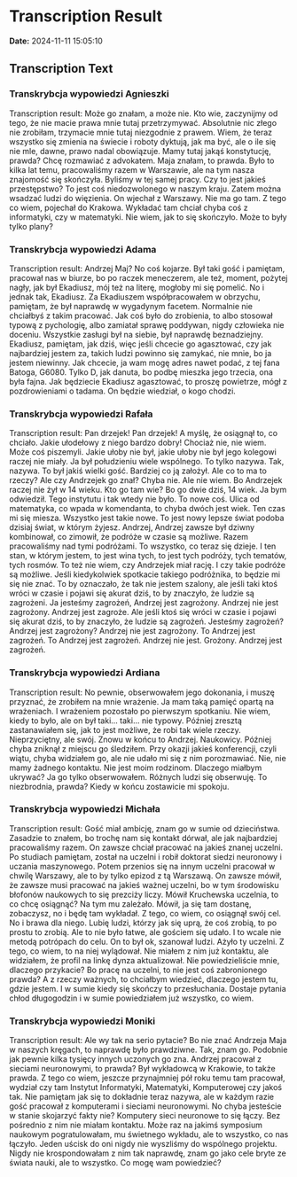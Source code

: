 ﻿# Transcription Result
**Date:** 2024-11-11 15:05:10

## Transcription Text

### Transkrybcja wypowiedzi Agnieszki
Transcription result:  Może go znałam, a może nie. Kto wie, zaczynijmy od tego, że nie macie prawa mnie tutaj przetrzymywać. Absolutnie nic złego nie zrobiłam, trzymacie mnie tutaj niezgodnie z prawem. Wiem, że teraz wszystko się zmienia na świecie i roboty dyktują, jak ma być, ale o ile się nie mle, dawne, prawo nadal obowiązuje. Mamy tutaj jakąś konstytucję, prawda? Chcę rozmawiać z advokatem. Maja znałam, to prawda. Było to kilka lat temu, pracowaliśmy razem w Warszawie, ale na tym nasza znajomość się skończyła. Byliśmy w tej samej pracy. Czy to jest jakieś przestępstwo? To jest coś niedozwolonego w naszym kraju. Zatem można wsadzać ludzi do więzienia. On wjechał z Warszawy. Nie ma go tam. Z tego co wiem, pojechał do Krakowa. Wykładać tam chciał chyba coś z informatyki, czy w matematyki. Nie wiem, jak to się skończyło. Może to były tylko plany?

### Transkrybcja wypowiedzi Adama
Transcription result:  Andrzej Maj? No coś kojarze. Był taki gość i pamiętam, pracował nas w biurze, bo po raczek meneczerem, ale też, moment, pożytej nagły, jak był Ekadiusz, mój też na literę, mogłoby mi się pomelić. No i jednak tak, Ekadiusz. Za Ekadiuszem współpracowałem w obrzychu, pamiętam, że był naprawdę w wygadynym facetem. Normalnie nie chciałbyś z takim pracować. Jak coś było do zrobienia, to albo stosował typową z pychologię, albo zamiatał sprawę poddywan, nigdy człowieka nie doceniu. Wszystkie zasługi był na siebie, był naprawdę beznadziejny. Ekadiusz, pamiętam, jak dziś, więc jeśli chcecie go agasztować, czy jak najbardziej jestem za, takich ludzi powinno się zamykać, nie mnie, bo ja jestem niewinny. Jak chcecie, ja wam mogę adres nawet podać, z tej fana Batoga, G6080. Tylko D, jak danuta, bo podbę mieszka jego trzecia, ona była fajna. Jak będziecie Ekadiusz agasztować, to proszę powietrze, mógł z pozdrowieniami o tadama. On będzie wiedział, o kogo chodzi.

### Transkrybcja wypowiedzi Rafała
Transcription result:  Pan drzejek! Pan drzejek! A myślę, że osiągnął to, co chciało. Jakie ułodełowy z niego bardzo dobry! Chociaż nie, nie wiem. Może coś piszemyli. Jakie ułoby nie był, jakie ułoby nie był jego kolegowi raczej nie miały. Ja był połudzieniu wiele wspólnego. To tylko nazywa. Tak, nazywa. To był jakiś wielki gość. Bardziej co ją założył. Ale co to ma to rzeczy? Ale czy Andrzejek go znał? Chyba nie. Ale nie wiem. Bo Andrzejek raczej nie żył w 14 wieku. Kto go tam wie? Bo go dwie dziś, 14 wiek. Ja bym odwiedził. Tego instytutu i tak wtedy nie było. To nowe coś. Ulica od matematyka, co wpada w komendanta, to chyba dwóch jest wiek. Ten czas mi się miesza. Wszystko jest takie nowe. To jest nowy lepsze świat podoba dzisiaj świat, w którym żyjesz. Andrzej, Andrzej zawsze był dziwny kombinował, co zimowił, że podróże w czasie są możliwe. Razem pracowaliśmy nad tymi podróżami. To wszystko, co teraz się dzieje. I ten stan, w którym jestem, to jest wina tych, to jest tych podróży, tych tematów, tych rosmów. To też nie wiem, czy Andrzejek miał rację. I czy takie podróże są możliwe. Jeśli kiedykolwiek spotkacie takiego podróżnika, to będzie mi się nie znać. To by oznaczało, że tak nie jestem szalony, ale jeśli taki ktoś wróci w czasie i pojawi się akurat dziś, to by znaczyło, że ludzie są zagrożeni. Ja jesteśmy zagrożeń, Andrzej jest zagrożony. Andrzej nie jest zagrożony. Andrzej jest zagroże. Ale jeśli ktoś się wróci w czasie i pojawi się akurat dziś, to by znaczyło, że ludzie są zagrożeń. Jesteśmy zagrożeń? Andrzej jest zagrożony? Andrzej nie jest zagrożony. To Andrzej jest zagrożeń. To Andrzej jest zagrożeń. Andrzej nie jest. Grożony. Andrzej jest zagrożeń.

### Transkrybcja wypowiedzi Ardiana
Transcription result:  No pewnie, obserwowałem jego dokonania, i muszę przyznać, że zrobiłem na mnie wrażenie. Ja mam taką pamięć opartą na wrażeniach. I wrażeniem pozostało po pierwszym spotkaniu. Nie wiem, kiedy to było, ale on był taki... taki... nie typowy. Później zresztą zastanawiałem się, jak to jest możliwe, że robi tak wiele rzeczy. Nieprzyciętny, ale swój. Znowu w końcu to Andrzej. Naukowicy. Później chyba zniknął z miejscu go śledziłem. Przy okazji jakieś konferencji, czyli wiątu, chyba widziałem go, ale nie udało mi się z nim porozmawiać. Nie, nie mamy żadnego kontaktu. Nie jest moim rodzinom. Dlaczego miałbym ukrywać? Ja go tylko obserwowałem. Różnych ludzi się obserwuję. To niezbrodnia, prawda? Kiedy w końcu zostawicie mi spokoju.

### Transkrybcja wypowiedzi Michała
Transcription result:  Gość miał ambicję, znam go w sumie od dzieciństwa. Zasadzie to znałem, bo trochę nam się kontakt dórwał, ale jak najbardziej pracowaliśmy razem. On zawsze chciał pracować na jakieś znanej uczelni. Po studiach pamiętam, został na uczelni i robił doktorat siedzi neuronowy i uczania maszynowego. Potem przenios się na innym uczelni pracował w chwilę Warszawy, ale to by tylko epizod z tą Warszawą. On zawsze mówił, że zawsze musi pracować na jakieś ważnej uczelni, bo w tym środowisku błofonów naukowych to się prezciży liczy. Mówił Kruchewska uczelnia, to co chcę osiągnąć? Na tym mu zależało. Mówił, ja się tam dostanę, zobaczysz, no i będę tam wykładał. Z tego, co wiem, co osiągnął swój cel. No i brawa dla niego. Lubię ludzi, którzy jak się uprą, że coś zrobią, to po prostu to zrobią. Ale to nie było łatwe, ale gościem się udało. I to wcale nie metodą potrópach do celu. On to był ok, szanował ludzi. Ażyło ty uczelni. Z tego, co wiem, to na niej wylądował. Nie miałem z nim już kontaktu, ale widziałem, że profil na linkę dynza aktualizował. Nie powiedzieliście mnie, dlaczego przykacie? Bo pracę na uczelni, to nie jest coś zabronionego prawda? A z rzeczy ważnych, to chciałbym wiedzieć, dlaczego jestem tu, gdzie jestem. I w sumie kiedy się skończy to przesłuchania. Dostaje pytania chłod długogodzin i w sumie powiedziałem już wszystko, co wiem.

### Transkrybcja wypowiedzi Moniki
Transcription result:  Ale wy tak na serio pytacie? Bo nie znać Andrzeja Maja w naszych kręgach, to naprawdę było prawdziwne. Tak, znam go. Podobnie jak pewnie kilka tysięcy innych uczonych go zna. Andrzej pracował z sieciami neuronowymi, to prawda? Był wykładowcą w Krakowie, to także prawda. Z tego co wiem, jeszcze przynajmniej pół roku temu tam pracował, wydział czy tam Instytut Informatyki, Matematyki, Komputerowej czy jakoś tak. Nie pamiętam jak się to dokładnie teraz nazywa, ale w każdym razie gość pracował z komputerami i sieciami neuronowymi. No chyba jesteście w stanie skojarzyć fakty nie? Komputery sieci neuronowe to się łączy. Bez pośrednio z nim nie miałam kontaktu. Może raz na jakimś symposium naukowym pogratulowałam, mu świetnego wykładu, ale to wszystko, co nas łączyło. Jeden uścisk do oni nigdy nie wyszliśmy do wspólnego projektu. Nigdy nie krospondowałam z nim tak naprawdę, znam go jako cele bryte ze świata nauki, ale to wszystko. Co mogę wam powiedzieć?


